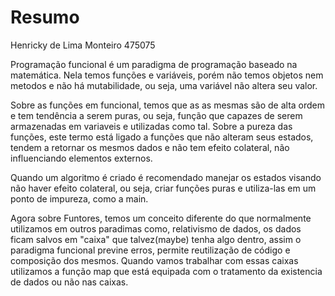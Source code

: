# Resumo

Henricky de Lima Monteiro
475075

Programação funcional é um paradigma de programação baseado na matemática. Nela temos funções e variáveis, porém não temos objetos nem metodos e não há mutabilidade, ou seja, uma variável não altera seu valor.

Sobre as funções em funcional, temos que as as mesmas são de alta ordem e tem tendência a serem puras, ou seja, função que capazes de serem armazenadas em variaveis e utilizadas como tal. Sobre a pureza das funções, este termo está ligado a funções que não alteram seus estados, tendem a retornar os mesmos dados e não tem efeito colateral, não influenciando elementos externos.

Quando um algoritmo é criado é recomendado manejar os estados visando não haver efeito colateral, ou seja, criar funções puras e utiliza-las em um ponto de impureza, como a main.

Agora sobre Funtores, temos um conceito diferente do que normalmente utilizamos em outros paradimas como, relativismo de dados, os dados ficam salvos em "caixa" que talvez(maybe) tenha algo dentro, assim o paradigma funcional previne erros, permite reutilização de código e composição dos mesmos. Quando vamos trabalhar com essas caixas utilizamos a função map que está equipada com o tratamento da existencia de dados ou não nas caixas.

